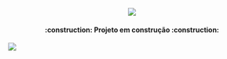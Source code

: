 <p align="center">
<img src="http://img.shields.io/static/v1?label=STATUS&message=EM%20DESENVOLVIMENTO&color=GREEN&style=for-the-badge"/>
</p>
<h4 align="center"> 
    :construction:  Projeto em construção  :construction:
</h4>
       <img src="https://user-images.githubusercontent.com/108819474/182640832-4b4ab135-8a10-47bf-a046-6d9ff41abeeb.jpg"/>

